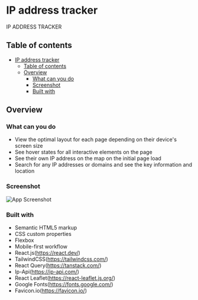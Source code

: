 # IP address tracker

IP ADDRESS TRACKER

## Table of contents

- [IP address tracker](#ip-address-tracker)
  - [Table of contents](#table-of-contents)
  - [Overview](#overview)
    - [What can you do](#what-can-you-do)
    - [Screenshot](#screenshot)
    - [Built with](#built-with)

## Overview

### What can you do

- View the optimal layout for each page depending on their device's screen size
- See hover states for all interactive elements on the page
- See their own IP address on the map on the initial page load
- Search for any IP addresses or domains and see the key information and location

### Screenshot

![App Screenshot](./images/appScreenshot.png)

### Built with

- Semantic HTML5 markup
- CSS custom properties
- Flexbox
- Mobile-first workflow
- React.js(https://react.dev/)
- TailwindCSS(https://tailwindcss.com/)
- React Query(https://tanstack.com/)
- Ip-Api(https://ip-api.com/)
- React Leaflet(https://react-leaflet.js.org/)
- Google Fonts(https://fonts.google.com/)
- Favicon.io(https://favicon.io/)

